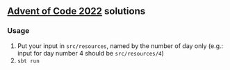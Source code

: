 ## [Advent of Code 2022](https://adventofcode.com/2022) solutions

### Usage
1) Put your input in `src/resources`, named by the number of day only (e.g.: input for day number 4 should be `src/resources/4`)
1) `sbt run`
